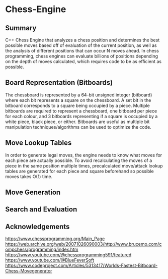 # Chess-Engine

## Summary
C++ Chess Engine that analyzes a chess position and determines the best possible moves based off of evaluation of the current position, as well as the analysis of different positions that can occur N moves ahead. In chess programming, chess engines can evaluate billions of positions depending on the depth of moves calculated, which requires code to be as efficient as possible.

## Board Representation (Bitboards)
The chessboard is represented by a 64-bit unsigned integer (bitboard) where each bit represents a square on the chessboard. A set bit in the bitboard corresponds to a square being occupied by a piece. Multiple bitboards are required to represent a chessboard, one bitboard per piece for each colour, and 3 bitboards representing if a square is occupied by a white piece, black piece, or either. Bitboards are useful as multiple bit manipulation techniques/algorithms can be used to optimize the code.

## Move Lookup Tables
In order to generate legal moves, the engine needs to know what moves for each piece are actually possible. To avoid recalculating the moves of a piece in the same position multiple times, precalculated move/attack lookup tables are generated for each piece and square beforehand so possible moves takes O(1) time.

## Move Generation

## Search and Evaluation

## Acknowledgements
https://www.chessprogramming.org/Main_Page
https://web.archive.org/web/20071026090003/http://www.brucemo.com/compchess/programming/index.htm
https://www.youtube.com/@chessprogramming591/featured
https://www.youtube.com/@BlueFeverSoft
https://www.codeproject.com/Articles/5313417/Worlds-Fastest-Bitboard-Chess-Movegenerator
